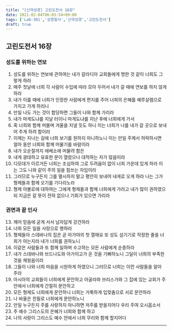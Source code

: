 ```yaml
---
title: "[신약성경] 고린도전서 16장"
date: 2021-02-04T06:03:54+09:00
tags: ['Lab-301','성경필사','신약성경','고린도전서']
draft: true
---
```

## 고린도전서 16장
### 성도를 위하는 연보
1. 성도를 위하는 연보에 관하여는 내가 갈라디아 교회들에게 명한 것 같이 너희도 그렇게 하라
2. 매주 첫날에 너희 각 사람이 수입에 따라 모아 두어서 내가 갈 때에 연보를 하지 않게 하라
3. 내가 이를 때에 너희가 인정한 사람에게 편지를 주어 너희의 은혜를 예루살렘으로 가지고 가게 하리니
4. 만일 나도 가는 것이 합당하면 그들이 나와 함께 가리라
5. 내가 마게도냐를 지날 터이니 마게도냐를 지난 후에 너희에게 가서
6. 혹 너희와 함께 머물며 겨울을 지낼 듯도 하니 이는 너희가 나를 내가 갈 곳으로 보내어 주게 하려 함이라
7. 이제는 지나는 길에 너희 보기를 원하지 아니하노니 이는 만일 주께서 허락하시면 얼마 동안 너희와 함께 머물기를 바람이라
8. 내가 오순절까지 에베소에 머물려 함은
9. 내게 광대하고 유효한 문이 열렸으나 대적하는 자가 많음이라
10. 디모데가 이르거든 너희는 조심하여 그로 두려움이 없이 너희 가운데 있게 하라 이는 그도 나와 같이 주의 일을 힘쓰는 자임이라
11. 그러므로 누구든지 그를 멸시하지 말고 평안히 보내어 내게로 오게 하라 나는 그가 형제들과 함께 오기를 기다리노라
12. 형제 아볼로에 대하여는 그에게 형제들과 함께 너희에게 가라고 내가 많이 권하였으되 지금은 갈 뜻이 전혀 없으나 기회가 있으면 가리라
### 권면과 끝 인사
13. 깨어 믿음에 굳게 서서 남자답게 강건하라
14. 너희 모든 일을 사랑으로 행하라
15. 형제들아 스데바나의 집은 곧 아가야의 첫 열매요 또 성도 섬기기로 작정한 줄을 너희가 아는지라 내가 너희를 권하노니
16. 이같은 사람들과 또 함께 일하며 수고하는 모든 사람에게 순종하라 
17. 내가 스데바나와 브드나도와 아가이고가 온 것을 기뻐하노니 그딜이 너희의 부족한 것을 채웠음이라
18. 그들이 나와 너희 마음을 시원하게 하였으니 그러므로 너희는 이런 사람들을 알아 주라
19. 아시아의 교회들이 너희에게 문안하고 아굴라와 브리스가와 그 집에 있는 교회가 주 안에서 너희에게 간절히 문안하고 
20. 모든 형제도 너희에게 문안하니 너희는 거룩하게 입맞춤으로 서로 문안하라
21. 나 바울은 친필로 너희에게 문안하노니
22. 만일 누구든지 주를 사랑하지 아니하면 저주를 받을지어다 우리 주여 오시옵소서
23. 주 예수 그리스도의 은혜가 너희와 함께 하고
24. 나의 사랑이 그리스도 예수 안에서 너희 무리와 함께 할지어다
***
